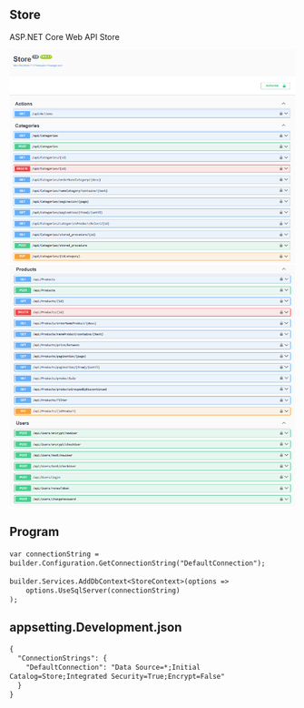 ## Store
ASP.NET Core Web API Store

![Store](img/1.png)
![Store](img/2.png)


## Program
``` 
var connectionString = builder.Configuration.GetConnectionString("DefaultConnection");

builder.Services.AddDbContext<StoreContext>(options =>
    options.UseSqlServer(connectionString)
);
``` 

## appsetting.Development.json
``` 
{
  "ConnectionStrings": {
    "DefaultConnection": "Data Source=*;Initial Catalog=Store;Integrated Security=True;Encrypt=False"
  }
}
``` 

